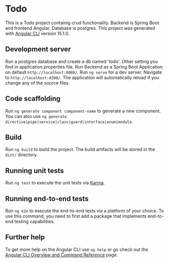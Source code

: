 # Todo

This is a Todo project containig crud functionality. Backend is Spring Boot and frontend Angular. Database is postgres.
This project was generated with [Angular CLI](https://github.com/angular/angular-cli) version 15.1.0.

## Development server

Run a postgres database and create a db named 'todo'. Other setting you find in application.properties file.
Run Backend as a Spring Boot Application on default `http://localhost:8080/`. 
Run `ng serve` for a dev server. Navigate to `http://localhost:4200/`. The application will automatically reload if you change any of the source files.

## Code scaffolding

Run `ng generate component component-name` to generate a new component. You can also use `ng generate directive|pipe|service|class|guard|interface|enum|module`.

## Build

Run `ng build` to build the project. The build artifacts will be stored in the `dist/` directory.

## Running unit tests

Run `ng test` to execute the unit tests via [Karma](https://karma-runner.github.io).

## Running end-to-end tests

Run `ng e2e` to execute the end-to-end tests via a platform of your choice. To use this command, you need to first add a package that implements end-to-end testing capabilities.

## Further help

To get more help on the Angular CLI use `ng help` or go check out the [Angular CLI Overview and Command Reference](https://angular.io/cli) page.
